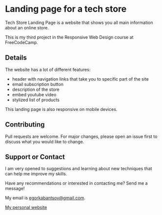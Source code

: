 # Landing page for a tech store
Tech Store Landing Page is a website that shows you all main information about an online store.

This is my third project in the Responsive Web Design course at FreeCodeCamp.

## Details

The website has a lot of different features:
* header with navigation links that take you to specific part of the site
* email subscription button
* description of the store
* embed youtube video
* stylized list of products

This landing page is also responsive on mobile devices.

## Contributing
Pull requests are welcome. For major changes, please open an issue first to discuss what you would like to change.

## Support or Contact
I am very opened to suggestions and learning about new techniques that can help me improve my skills.

Have any recommendations or interested in contacting me? Send me a message! 

My email is egorkabantsov@gmail.com.

[My personal website](https://egorkabantsov.netlify.app/)

